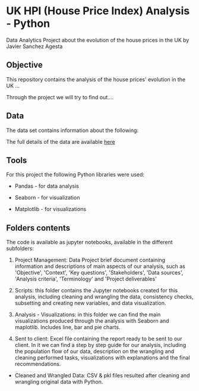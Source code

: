 # UK HPI (House Price Index) Analysis - Python
Data Analytics Project about the evolution of the house prices in the UK by Javier Sanchez Agesta

## Objective

This repository contains the analysis of the house prices' evolution in the UK ...

Through the project we will try to find out....

## Data

The data set contains information about the following: 

The full details of the data are available [here](https:)

## Tools 

For this project the following Python libraries were used:

-	Pandas - for data analysis

-	Seaborn - for visualization

- Matplotlib - for visualizations

## Folders contents

The code is available as jupyter notebooks, available in the different subfolders:

1. Project Management: Data Project brief document containing information and descriptions of main aspects of our analysis, such as 'Objective', 'Context', 'Key questions', 'Stakeholders', 'Data sources', 'Analysis criteria', 'Terminology' and 'Project deliverables'

2. Scripts: this folder contains the Jupyter notebooks created for this analysis, including cleaning and wrangling the data, consistency checks,  subsetting and creating new variables, and data visualization.

3. Analysis - Visualizations: in this folder we can find the main visualizations produced through the analysis with Seaborn and maplotlib. Includes line, bar and pie charts. 

4. Sent to client: Excel file containing the report ready to be sent to our client. In it we can find a step by step guide for our analysis, including the population flow of our data, description on the wrangling and cleaning performed tasks, visualizations with explanations and the final recommendations.

- Cleaned and Wrangled Data: CSV & pkl files resulted after cleaning and wrangling original data with Python.
